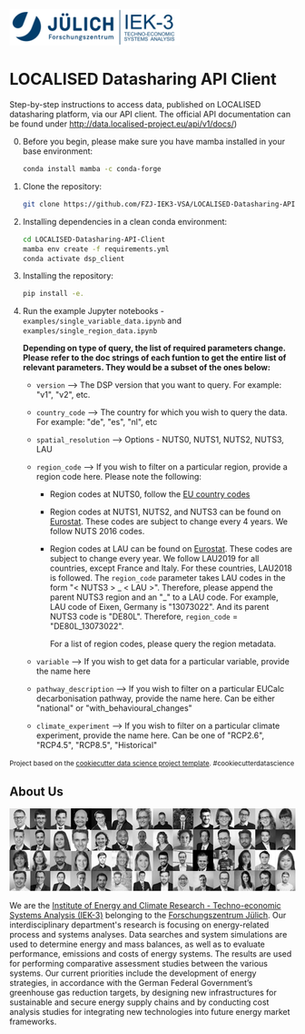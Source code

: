 <a href="https://www.fz-juelich.de/en/iek/iek-3"><img src="https://raw.githubusercontent.com/OfficialCodexplosive/README_Assets/862a93188b61ab4dd0eebde3ab5daad636e129d5/FJZ_IEK-3_logo.svg" alt="FZJ Logo" width="300px"></a>

LOCALISED Datasharing API Client
==============================

Step-by-step instructions to access data, published on LOCALISED datasharing platform, via our API client. The official API documentation can be found under http://data.localised-project.eu/api/v1/docs/)

0. Before you begin, please make sure you have mamba installed in your base environment:
    ```bash
    conda install mamba -c conda-forge
    ```

1. Clone the repository:
    ```bash
    git clone https://github.com/FZJ-IEK3-VSA/LOCALISED-Datasharing-API-Client.git
    ```

2. Installing dependencies in a clean conda environment:
    ```bash
    cd LOCALISED-Datasharing-API-Client
    mamba env create -f requirements.yml 
    conda activate dsp_client
    ```

4. Installing the repository:
    ```bash
    pip install -e.
    ```

5. Run the example Jupyter notebooks -  `examples/single_variable_data.ipynb` and `examples/single_region_data.ipynb`

    **Depending on type of query, the list of required parameters change. Please refer to the doc strings of each funtion to get the entire list of relevant parameters. They would be a subset of the ones below:**

    - `version` --> The DSP version that you want to query. For example: "v1", "v2", etc. 

    - `country_code` --> The country for which you wish to query the data. For example: "de", "es", "nl", etc

    - `spatial_resolution` --> Options - NUTS0, NUTS1, NUTS2, NUTS3, LAU 

    - `region_code` --> If you wish to filter on a particular region, provide a region code here. 
        Please note the following:
        - Region codes at NUTS0, follow the [EU country codes](https://ec.europa.eu/eurostat/statistics-explained/index.php?title=Glossary:Country_codes)
        - Region codes at NUTS1, NUTS2, and NUTS3 can be found on [Eurostat](https://ec.europa.eu/eurostat/de/web/nuts/local-administrative-units). 
            These codes are subject to change every 4 years. We follow NUTS 2016 codes. 
        - Region codes at LAU can be found on [Eurostat](https://ec.europa.eu/eurostat/de/web/nuts/local-administrative-units). 
            These codes are subject to change every year. We follow LAU2019 for all countries, except France and Italy. For these countries, LAU2018 is followed. 
            The `region_code` parameter takes LAU codes in the form "< NUTS3 > _ < LAU >". Therefore, please append the parent NUTS3 region and an "_" to a LAU code. 
            For example, LAU code of Eixen, Germany is "13073022". And its parent NUTS3 code is "DE80L". Therefore, `region_code` = "DE80L_13073022". 

            For a list of region codes, please query the region metadata. 
        
    - `variable` --> If you wish to get data for a particular variable, provide the name here

    - `pathway_description` --> If you wish to filter on a particular EUCalc decarbonisation pathway, provide the name here. Can be either "national" or "with_behavioural_changes"

    - `climate_experiment` --> If you wish to filter on a particular climate experiment, provide the name here. Can be one of "RCP2.6", "RCP4.5", "RCP8.5", "Historical"



<p><small>Project based on the <a target="_blank" href="https://drivendata.github.io/cookiecutter-data-science/">cookiecutter data science project template</a>. #cookiecutterdatascience</small></p>

## About Us
<p align="center"><a href="https://www.fz-juelich.de/en/iek/iek-3"><img src="https://github.com/OfficialCodexplosive/README_Assets/blob/master/iek3-wide.png?raw=true" alt="Institut TSA"></a></p>
We are the <a href="https://www.fz-juelich.de/en/iek/iek-3">Institute of Energy and Climate Research - Techno-economic Systems Analysis (IEK-3)</a> belonging to the <a href="https://www.fz-juelich.de/en">Forschungszentrum Jülich</a>. Our interdisciplinary department's research is focusing on energy-related process and systems analyses. Data searches and system simulations are used to determine energy and mass balances, as well as to evaluate performance, emissions and costs of energy systems. The results are used for performing comparative assessment studies between the various systems. Our current priorities include the development of energy strategies, in accordance with the German Federal Government’s greenhouse gas reduction targets, by designing new infrastructures for sustainable and secure energy supply chains and by conducting cost analysis studies for integrating new technologies into future energy market frameworks.
